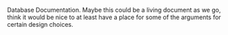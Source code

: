 Database Documentation. Maybe this could be a living document as we go, think it would be nice to at least have a place for some of the arguments for certain design choices.